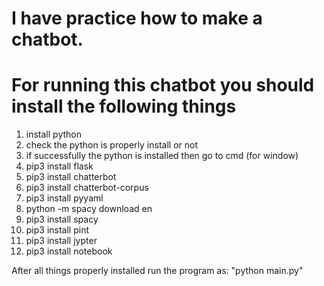 # I have practice how to make a chatbot.

# For running this chatbot you should install the following things
1. install python 
2. check the python is properly install or not
3. if successfully the python is installed then go to cmd (for window)
4. pip3 install flask
5. pip3 install chatterbot
6. pip3 install chatterbot-corpus
7. pip3 install pyyaml
8. python -m spacy download en
9. pip3 install spacy
10. pip3 install pint
11. pip3 install jypter
12. pip3 install notebook

After all things properly installed run the program as: "python main.py"